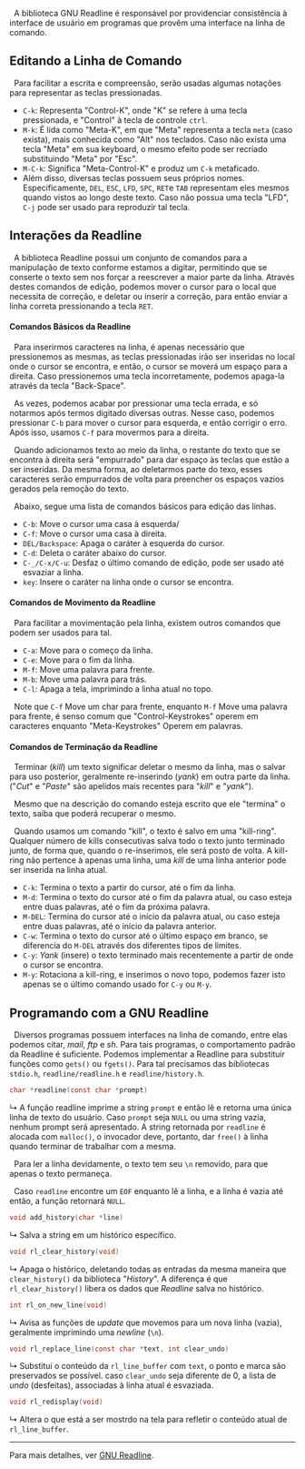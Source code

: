 &nbsp; A biblioteca GNU Readline é responsável por providenciar consistência à interface de usuário em programas que provêm uma interface na linha de comando.

## Editando a Linha de Comando

&nbsp; Para facilitar a escrita e compreensão, serão usadas algumas notações para representar as teclas pressionadas.

* `C-k`:  Representa "Control-K", onde "K" se refere à uma tecla pressionada, e "Control" à tecla de controle `ctrl`.
* `M-k`: É lida como "Meta-K", em que "Meta" representa a tecla `meta` (caso exista), mais conhecida como "Alt" nos teclados. Caso não exista uma tecla "Meta" em sua keyboard, o mesmo efeito pode ser recriado substituindo "Meta" por "Esc".
* `M-C-k`: Significa "Meta-Control-K" e produz um `C-k` metaficado.
* Além disso, diversas teclas possuem seus próprios nomes. Especificamente, `DEL`, `ESC`, `LFD`, `SPC`, `RET`e `TAB` representam eles mesmos quando vistos ao longo deste texto. Caso não possua uma tecla "LFD", `C-j` pode ser usado para reproduzir tal tecla.

## Interações da Readline

&nbsp; A biblioteca Readline possui um conjunto de comandos para a manipulação de texto conforme estamos a digitar, permitindo que se conserte o texto sem nos forçar a reescrever a maior parte da linha. Através destes comandos de edição, podemos mover o cursor para o local que necessita de correção, e deletar ou inserir a correção, para então enviar a linha correta pressionando a tecla `RET`.

#### Comandos Básicos da Readline

&nbsp; Para inserirmos caracteres na linha, é apenas necessário que pressionemos as mesmas, as teclas pressionadas irão ser inseridas no local onde o cursor se encontra, e então, o cursor se moverá um espaço para a direita. Caso pressionemos uma tecla incorretamente, podemos apaga-la através da tecla "Back-Space".

&nbsp; As vezes, podemos acabar por pressionar uma tecla errada, e só notarmos após termos digitado diversas outras. Nesse caso, podemos pressionar `C-b` para mover o cursor para esquerda, e então corrigir o erro. Após isso, usamos `C-f` para movermos para a direita.

&nbsp; Quando adicionamos texto ao meio da linha, o restante do texto que se encontra à direita será "empurrado" para dar espaço às teclas que estão a ser inseridas. Da mesma forma, ao deletarmos parte do texo, esses caracteres serão empurrados de volta para preencher os espaços vazios gerados pela remoção do texto.

&nbsp; Abaixo, segue uma lista de comandos básicos para edição das linhas.

* `C-b`: Move o cursor uma casa à esquerda/
* `C-f`: Move o cursor uma casa à direita.
* `DEL/Backspace`: Apaga o caráter à esquerda do cursor.
* `C-d`: Deleta o caráter abaixo do cursor.
* `C-_/C-x/C-u`: Desfaz o último comando de edição, pode ser usado até esvaziar a linha.
* `key`: Insere o caráter na linha onde o cursor se encontra.

#### Comandos de Movimento da Readline

&nbsp; Para facilitar a movimentação pela linha, existem outros comandos que podem ser usados para tal.

* `C-a`: Move para o começo da linha.
* `C-e`: Move para o fim da linha.
* `M-f`: Move uma palavra para frente.
* `M-b`: Move uma palavra para trás.
* `C-l`: Apaga a tela, imprimindo a linha atual no topo.

&nbsp; Note que `C-f` Move um char para frente, enquanto `M-f` Move uma palavra para frente, é senso comum que "Control-Keystrokes" operem em caracteres enquanto "Meta-Keystrokes" Operem em palavras.

#### Comandos de Terminação da Readline

&nbsp; Terminar (*kill*) um texto significar deletar o mesmo da linha, mas o salvar para uso posterior, geralmente re-inserindo (*yank*) em outra parte da linha. ("*Cut*" e "*Paste*" são apelidos mais recentes para "*kill*" e "*yank*").

&nbsp; Mesmo que na descrição do comando esteja escrito que ele "termina" o texto, saiba que poderá recuperar o mesmo.

&nbsp; Quando usamos um comando "kill", o texto é salvo em uma "kill-ring". Qualquer número de kills consecutivas salva todo o texto junto terminado junto, de forma que, quando o re-inserimos, ele será posto de volta. A kill-ring não pertence à apenas uma linha, uma *kill* de uma linha anterior pode ser inserida na linha atual.

* `C-k`: Termina o texto a partir do cursor, até o fim da linha.
* `M-d`: Termina o texto do cursor até o fim da palavra atual, ou caso esteja entre duas palavras, até o fim da próxima palavra.
* `M-DEL`: Termina do cursor até o início da palavra atual, ou caso esteja entre duas palavras, até o início da palavra anterior.
* `C-w`: Termina o texto do cursor até o último espaço em branco, se diferencia do `M-DEL` através dos diferentes tipos de limites.
* `C-y`: *Yank* (insere) o texto terminado mais recentemente a partir de onde o cursor se encontra.
* `M-y`: Rotaciona a kill-ring, e inserimos o novo topo, podemos fazer isto apenas se o último comando usado for `C-y` ou `M-y`.

## Programando com a GNU Readline

&nbsp; Diversos programas possuem interfaces na linha de comando, entre elas podemos citar, *mail*, *ftp* e *sh*. Para tais programas, o comportamento padrão da Readline é suficiente. Podemos implementar a Readline para substituir funções como `gets()` ou `fgets()`. Para tal precisamos das bibliotecas `stdio.h`, `readline/readline.h` e `readline/history.h`.

```c
char *readline(const char *prompt)
```
&rdsh;  A função readline imprime a string `prompt` e então lê e retorna uma única linha de texto do usuário. Caso `prompt` seja `NULL` ou uma string vazia, nenhum prompt será apresentado. A string retornada por `readline` é alocada com `malloc()`, o invocador deve, portanto, dar `free()` à linha quando terminar de trabalhar com a mesma.

&nbsp; Para ler a linha devidamente, o texto tem seu `\n` removido, para que apenas o texto permaneça.

&nbsp; Caso `readline` encontre um `EOF` enquanto lê a linha, e a linha é vazia até então, a função retornará `NULL`.

```c
void add_history(char *line)
```
&rdsh; Salva a string em um histórico específico.

```c
void rl_clear_history(void)
```
&rdsh; Apaga o histórico, deletando todas as entradas da mesma maneira que `clear_history()` da biblioteca "*History*". A diferença é que `rl_clear_history()` libera os dados que *Readline* salva no histórico.

```c
int rl_on_new_line(void)
```
&rdsh; Avisa as funções de *update* que movemos para um nova linha (vazia), geralmente imprimindo uma *newline* (`\n`).

```c
void rl_replace_line(const char *text, int clear_undo)
```
&rdsh; Substitui o conteúdo da `rl_line_buffer` com `text`, o ponto e marca são preservados se possível. caso `clear_undo` seja diferente de 0, a lista de *undo* (desfeitas), associadas à linha atual é esvaziada.

```c
void rl_redisplay(void)
```
&rdsh; Altera o que está a ser mostrdo na tela para refletir o conteúdo atual de `rl_line_buffer`.

***

Para mais detalhes, ver [GNU Readline](https://tiswww.case.edu/php/chet/readline/readline.html).